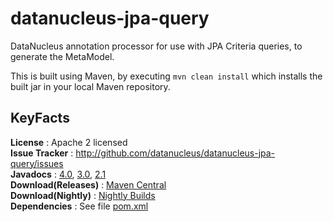 datanucleus-jpa-query
=====================

DataNucleus annotation processor for use with JPA Criteria queries, to generate the MetaModel.

This is built using Maven, by executing `mvn clean install` which installs the built jar in your local Maven repository.


KeyFacts
--------
__License__ : Apache 2 licensed  
__Issue Tracker__ : http://github.com/datanucleus/datanucleus-jpa-query/issues    
__Javadocs__ : [4.0](http://www.datanucleus.org/javadocs/jpa.query/4.0/), [3.0](http://www.datanucleus.org/javadocs/jpa.query/3.0/), [2.1](http://www.datanucleus.org/javadocs/jpa.query/2.1/)  
__Download(Releases)__ : [Maven Central](http://central.maven.org/maven2/org/datanucleus/datanucleus-jpa-query)  
__Download(Nightly)__ : [Nightly Builds](http://www.datanucleus.org/downloads/maven2-nightly/org/datanucleus/datanucleus-jpa-query)  
__Dependencies__ : See file [pom.xml](pom.xml)  
